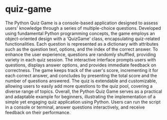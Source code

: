 # quiz-game
The Python Quiz Game is a console-based application designed to assess users' knowledge through a series of multiple-choice questions. 
Developed using fundamental Python programming concepts, the game employs an object-oriented design with a ‘QuizGame’ class, encapsulating quiz-related functionalities. 
Each question is represented as a dictionary with attributes such as the question text, options, and the index of the correct answer. 
To enhance the user experience, questions are randomly shuffled, providing variety in each quiz session. 
The interactive interface prompts users with questions, displays answer options, and provides immediate feedback on correctness. 
The game keeps track of the user's score, incrementing it for each correct answer, and concludes by presenting the total score and the number of questions answered. 
The quiz is extendable and customizable, allowing users to easily add more questions to the quiz pool, covering a diverse range of topics. 
Overall, the Python Quiz Game serves as a practical and adaptable example for beginners, illustrating the implementation of a simple yet engaging quiz application using Python. 
Users can run the script in a console or terminal, answer questions interactively, and receive feedback on their performance. 
